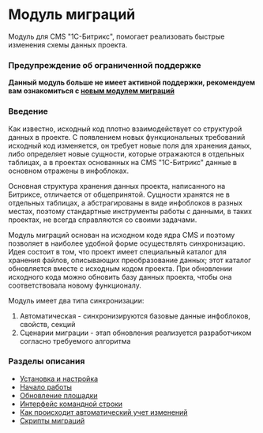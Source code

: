 Модуль миграций
===============

Модуль для CMS "1С-Битрикс", помогает реализовать быстрые изменения схемы данных проекта.

### Предупреждение об ограниченной поддержке

__Данный модуль больше не имеет активной поддержки, рекомендуем вам ознакомиться с [новым модулем миграций](https://github.com/worksolutions/bitrix-reduce-migrations)__

### Введение

Как известно, исходный код плотно взаимодействует со структурой данных в проекте. С появлением новых функциональных требований исходный код изменяется,
он требует новые поля для хранения даных, либо определяет новые сущности, которые отражаются в отдельных таблицах,
а в проектах основанных на CMS "1С-Битрикс" данные в основном отражены в инфоблоках.

Основная структура хранения данных проекта, написанного на Битриксе, отличается от общепринятой.
Сущности хранятся не в отдельных таблицах, а абстрагированы в виде инфоблоков в разных местах, поэтому стандартные
инструменты работы с данными, в таких проектах, не всегда справляются со своими задачами.

Модуль миграций основан на исходном коде ядра CMS и поэтому позволяет в наиболее удобной форме осуществлять синхронизацию. Идея состоит в том,
что проект имеет специальный каталог для хранения файлов, описывающих преобразование данных; этот каталог обновляется вместе с исходным кодом проекта.
При обновлении исходного кода можно обновить базу данных проекта, чтобы она соответствовала новому функционалу.

Модуль имеет два типа синхронизации:

1. Автоматическая - синхронизируются базовые данные инфоблоков, свойств, секций
2. Сценарии миграции - этап обновления реализуется разработчиком согласно требуемого алгоритма

### Разделы описания

* [Установка и настройка](docs/setup.md)
* [Начало работы](docs/start.md)
* [Обновление площадки](docs/update.md)
* [Интерфейс командной строки](docs/cli.md)
* [Как происходит автоматический учет изменений](docs/auto.md)
* [Скрипты миграций](docs/scripts.md)
